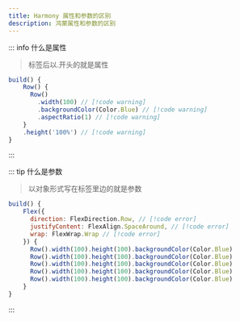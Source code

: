 ```yaml
---
title: Harmony 属性和参数的区别
description: 鸿蒙属性和参数的区别
---
```


<c-title title="Harmony 属性和参数的区别" />

::: info 什么是属性
> 标签后以.开头的就是属性
```js
build() {
    Row() {
      Row()
        .width(100) // [!code warning]
        .backgroundColor(Color.Blue) // [!code warning]
        .aspectRatio(1) // [!code warning]
    }
    .height('100%') // [!code warning]
}
```
:::

::: tip 什么是参数
> 以对象形式写在标签里边的就是参数
```js
build() {
    Flex({
      direction: FlexDirection.Row, // [!code error]
      justifyContent: FlexAlign.SpaceAround, // [!code error]
      wrap: FlexWrap.Wrap // [!code error]
    }) {
      Row().width(100).height(100).backgroundColor(Color.Blue)
      Row().width(100).height(100).backgroundColor(Color.Blue)
      Row().width(100).height(100).backgroundColor(Color.Blue)
      Row().width(100).height(100).backgroundColor(Color.Blue)
      Row().width(100).height(100).backgroundColor(Color.Blue)
    }
}
```
:::


